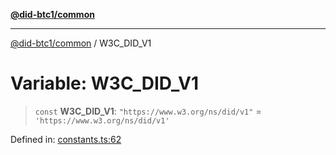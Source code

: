 [**@did-btc1/common**](../README.md)

***

[@did-btc1/common](../globals.md) / W3C\_DID\_V1

# Variable: W3C\_DID\_V1

> `const` **W3C\_DID\_V1**: `"https://www.w3.org/ns/did/v1"` = `'https://www.w3.org/ns/did/v1'`

Defined in: [constants.ts:62](https://github.com/dcdpr/did-btc1-js/blob/751aedd75738c26882a2149e644ae32b9e424707/packages/common/src/constants.ts#L62)

